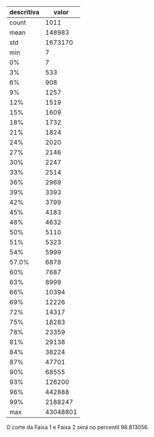 | descritiva | valor |
| --- | --- |
| count | 1011 |
| mean | 148983 |
| std | 1673170 |
| min | 7 |
| 0% | 7 |
| 3% | 533 |
| 6% | 908 |
| 9% | 1257 |
| 12% | 1519 |
| 15% | 1609 |
| 18% | 1732 |
| 21% | 1824 |
| 24% | 2020 |
| 27% | 2146 |
| 30% | 2247 |
| 33% | 2514 |
| 36% | 2969 |
| 39% | 3393 |
| 42% | 3799 |
| 45% | 4183 |
| 48% | 4632 |
| 50% | 5110 |
| 51% | 5323 |
| 54% | 5999 |
| 57.0% | 6878 |
| 60% | 7687 |
| 63% | 8999 |
| 66% | 10394 |
| 69% | 12226 |
| 72% | 14317 |
| 75% | 18283 |
| 78% | 23359 |
| 81% | 29138 |
| 84% | 38224 |
| 87% | 47701 |
| 90% | 68555 |
| 93% | 126200 |
| 96% | 442888 |
| 99% | 2188247 |
| max | 43048801 |

O corte da Faixa 1 e Faixa 2 será no percentil 98.813056.
